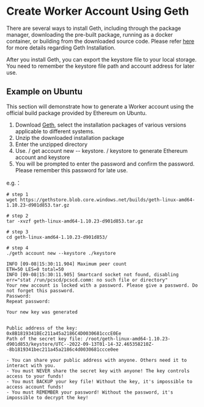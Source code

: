 # Create Worker Account Using Geth

There are several ways to install Geth, including through the package manager, downloading the pre-built package, running as a docker container, or building from the downloaded source code. Please refer  [here](https://geth.ethereum.org/docs/install-and-build/installing-geth) for more details regarding Geth Installation.

After you install Geth, you can export the keystore file to your local storage. You need to remember the keystore file path and account address for later use.

## Example on Ubuntu

This section will demonstrate how to generate a Worker account using the official build package provided by Ethereum on Ubuntu.


1. Download [Geth](https://geth.ethereum.org/downloads/), select the installation packages of various versions applicable to different systems.
2. Unzip the downloaded installation package
3. Enter the unzipped directory
4. Use. / get account new -- keystore. / keystore to generate Ethereum account and keystore
5. You will be prompted to enter the password and confirm the password.  Please remember this password for late use.

e.g.：

```shell
# step 1
wget https://gethstore.blob.core.windows.net/builds/geth-linux-amd64-1.10.23-d901d853.tar.gz

# step 2
tar -xvzf geth-linux-amd64-1.10.23-d901d853.tar.gz

# step 3
cd geth-linux-amd64-1.10.23-d901d853/

# step 4
./geth account new --keystore ./keystore

INFO [09-08|15:30:11.904] Maximum peer count                       ETH=50 LES=0 total=50
INFO [09-08|15:30:11.905] Smartcard socket not found, disabling    err="stat /run/pcscd/pcscd.comm: no such file or directory"
Your new account is locked with a password. Please give a password. Do not forget this password.
Password: 
Repeat password: 

Your new key was generated


Public address of the key:   0x8B1819341BEc211a45a2186C4D0030681cccE0Ee
Path of the secret key file: /root/geth-linux-amd64-1.10.23-d901d853/keystore/UTC--2022-09-13T01-14-32.465358210Z--8b1819341bec211a45a2186c4d0030681ccce0ee

- You can share your public address with anyone. Others need it to interact with you.
- You must NEVER share the secret key with anyone! The key controls access to your funds!
- You must BACKUP your key file! Without the key, it's impossible to access account funds!
- You must REMEMBER your password! Without the password, it's impossible to decrypt the key!
```



